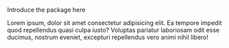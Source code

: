 Introduce the package here

Lorem ipsum, dolor sit amet consectetur adipisicing elit. Ea tempore impedit quod repellendus quasi culpa iusto? Voluptas pariatur laboriosam odit esse ducimus, nostrum eveniet, excepturi repellendus vero animi nihil libero!